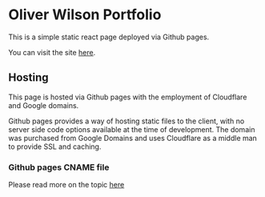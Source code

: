 # Oliver Wilson Portfolio

This is a simple static react page deployed via Github pages.

You can visit the site [here](https://www.oliverwilson.dev/).

## Hosting
This page is hosted via Github pages with the employment of Cloudflare and Google domains.

Github pages provides a way of hosting static files to the client, with no server side code options available at the time of development. The domain was purchased from Google Domains and uses Cloudflare as a middle man to provide SSL and caching.

### Github pages CNAME file

Please read more on the topic [here](https://ouyi.github.io/post/2018/01/14/github-pages-cname-file.html)
